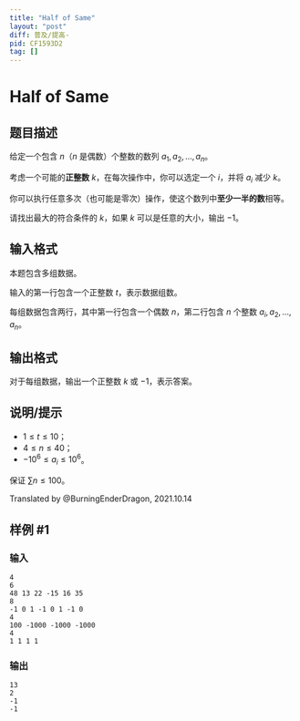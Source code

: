```yaml
---
title: "Half of Same"
layout: "post"
diff: 普及/提高-
pid: CF1593D2
tag: []
---
```


# Half of Same

## 题目描述

给定一个包含 $n$（$n$ 是偶数）个整数的数列 $a_1,a_2,\ldots,a_n$。

考虑一个可能的**正整数** $k$，在每次操作中，你可以选定一个 $i$，并将 $a_i$ 减少 $k$。

你可以执行任意多次（也可能是零次）操作，使这个数列中**至少一半的数**相等。

请找出最大的符合条件的 $k$，如果 $k$ 可以是任意的大小，输出 $-1$。

## 输入格式

本题包含多组数据。

输入的第一行包含一个正整数 $t$，表示数据组数。

每组数据包含两行，其中第一行包含一个偶数 $n$，第二行包含 $n$ 个整数 $a_i,a_2,\ldots,a_n$。

## 输出格式

对于每组数据，输出一个正整数 $k$ 或 $-1$，表示答案。

## 说明/提示

- $1 \le t \le 10$；
- $4 \le n \le 40$；
- $-10^6 \le a_i \le 10^6$。

保证 $\sum\limits{n} \le 100$。

Translated by @BurningEnderDragon, 2021.10.14

## 样例 #1

### 输入

```
4
6
48 13 22 -15 16 35
8
-1 0 1 -1 0 1 -1 0
4
100 -1000 -1000 -1000
4
1 1 1 1
```

### 输出

```
13
2
-1
-1
```

